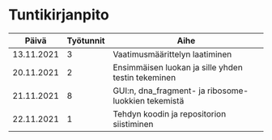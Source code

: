 # Tuntikirjanpito
|Päivä     |Työtunnit|Aihe                                               |
|----------|---------|---------------------------------------------------|
|13.11.2021|3        |Vaatimusmäärittelyn laatiminen                     |
|20.11.2021|2        |Ensimmäisen luokan ja sille yhden testin tekeminen |
|21.11.2021|8        |GUI:n, dna_fragment- ja ribosome-luokkien tekemistä|
|22.11.2021|1        |Tehdyn koodin ja repositorion siistiminen          |